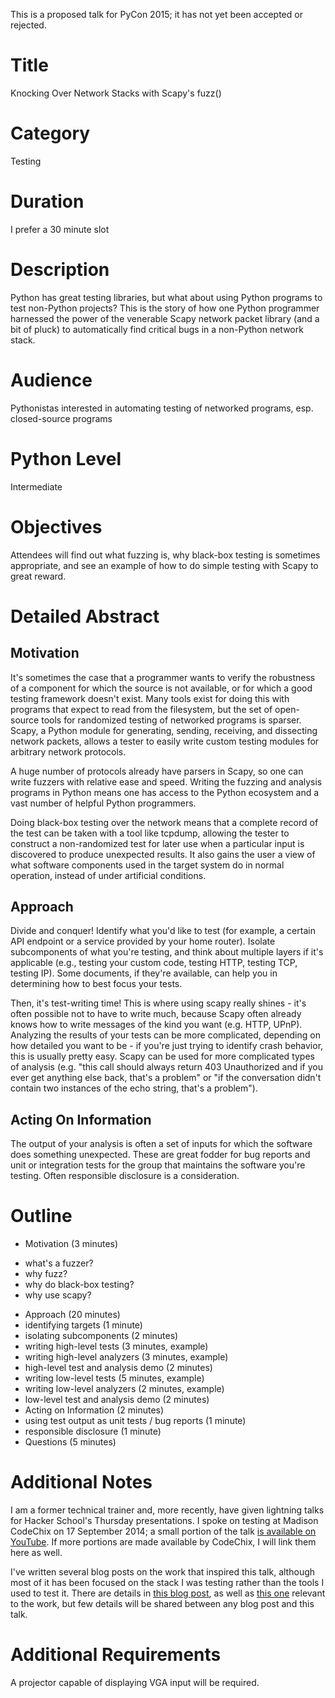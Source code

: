 This is a proposed talk for PyCon 2015; it has not yet been accepted or rejected.

# Title #

Knocking Over Network Stacks with Scapy's fuzz()

# Category #

Testing

# Duration #

I prefer a 30 minute slot

# Description #

Python has great testing libraries, but what about using Python programs to test non-Python projects?  This is the story of how one Python programmer harnessed the power of the venerable Scapy network packet library (and a bit of pluck) to automatically find critical bugs in a non-Python network stack.

# Audience #

Pythonistas interested in automating testing of networked programs, esp. closed-source programs

# Python Level #

Intermediate

# Objectives #

Attendees will find out what fuzzing is, why black-box testing is sometimes appropriate, and see an example of how to do simple testing with Scapy to great reward.  

# Detailed Abstract #

## Motivation ##

 It's sometimes the case that a programmer wants to verify the robustness of a component for which the source is not available, or for which a good testing framework doesn't exist.  Many tools exist for doing this with programs that expect to read from the filesystem, but the set of open-source tools for randomized testing of networked programs is sparser.  Scapy, a Python module for generating, sending, receiving, and dissecting network packets, allows a tester to easily write custom testing modules for arbitrary network protocols.

 A huge number of protocols already have parsers in Scapy, so one can write fuzzers with relative ease and speed.  Writing the fuzzing and analysis programs in Python means one has access to the Python ecosystem and a vast number of helpful Python programmers.  

 Doing black-box testing over the network means that a complete record of the test can be taken with a tool like tcpdump, allowing the tester to construct a non-randomized test for later use when a particular input is discovered to produce unexpected results.  It also gains the user a view of what software components used in the target system do in normal operation, instead of under artificial conditions.

 ## Approach ##

 Divide and conquer!  Identify what you'd like to test (for example, a certain API endpoint or a service provided by your home router).  Isolate subcomponents of what you're testing, and think about multiple layers if it's applicable (e.g., testing your custom code, testing HTTP, testing TCP, testing IP).  Some documents, if they're available, can help you in determining how to best focus your tests.

 Then, it's test-writing time!  This is where using scapy really shines - it's often possible not to have to write much, because Scapy often already knows how to write messages of the kind you want (e.g. HTTP, UPnP).  Analyzing the results of your tests can be more complicated, depending on how detailed you want to be - if you're just trying to identify crash behavior, this is usually pretty easy.  Scapy can be used for more complicated types of analysis (e.g. "this call should always return 403 Unauthorized and if you ever get anything else back, that's a problem" or "if the conversation didn't contain two instances of the echo string, that's a problem").

 ## Acting On Information ##

 The output of your analysis is often a set of inputs for which the software does something unexpected.  These are great fodder for bug reports and unit or integration tests for the group that maintains the software you're testing.  Often responsible disclosure is a consideration.


# Outline #

* Motivation (3 minutes)
 - what's a fuzzer?
 - why fuzz?
 - why do black-box testing?
 - why use scapy?
* Approach (20 minutes)
 * identifying targets (1 minute)
 * isolating subcomponents (2 minutes)
 * writing high-level tests (3 minutes, example)
 * writing high-level analyzers (3 minutes, example)
 * high-level test and analysis demo (2 minutes)
 * writing low-level tests (5 minutes, example)
 * writing low-level analyzers (2 minutes, example)
 * low-level test and analysis demo (2 minutes)
* Acting on Information (2 minutes)
 * using test output as unit tests / bug reports (1 minute)
 * responsible disclosure (1 minute)
* Questions (5 minutes)

# Additional Notes #

I am a former technical trainer and, more recently, have given lightning talks for Hacker School's Thursday presentations.  I spoke on testing at Madison CodeChix on 17 September 2014; a small portion of the talk [is available on YouTube](https://www.youtube.com/watch?v=XHsqoHBR9G4&feature=youtu.be).  If more portions are made available by CodeChix, I will link them here as well.

I've written several blog posts on the work that inspired this talk, although most of it has been focused on the stack I was testing rather than the tools I used to test it.  There are details in [this blog post](http://somerandomidiot.com/blog/2014/05/22/throwing-some-fuzzy-dice/), as well as [this one](http://somerandomidiot.com/blog/2014/07/09/how-to-set-the-evil-bit/) relevant to the work, but few details will be shared between any blog post and this talk.

# Additional Requirements #

A projector capable of displaying VGA input will be required.
